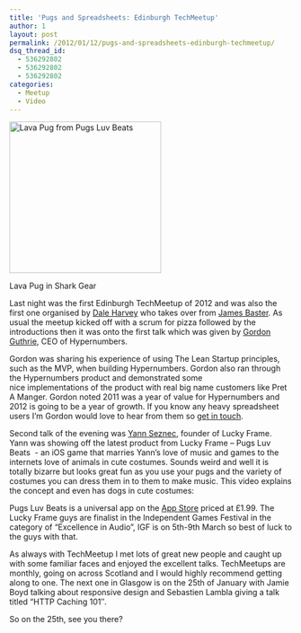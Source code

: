 ```yaml
---
title: 'Pugs and Spreadsheets: Edinburgh TechMeetup'
author: 1
layout: post
permalink: /2012/01/12/pugs-and-spreadsheets-edinburgh-techmeetup/
dsq_thread_id:
  - 536292802
  - 536292802
  - 536292802
categories:
  - Meetup
  - Video
---
```

<div id="attachment_488" style="width: 280px" class="wp-caption alignright">
  <a href="http://www.luckyframe.co.uk/pugsluvbeats/"><img class=" wp-image-488" title="pug_portrait_lava" src="http://rookieoven.com/wp-content/uploads/2012/01/pug_portrait_lava.png" alt="Lava Pug from Pugs Luv Beats" width="270" height="270" /></a>
  
  <p class="wp-caption-text">
    Lava Pug in Shark Gear
  </p>
</div>

Last night was the first Edinburgh TechMeetup of 2012 and was also the first one organised by [Dale Harvey][1] who takes over from [James Baster][2]. As usual the meetup kicked off with a scrum for pizza followed by the introductions then it was onto the first talk which was given by [Gordon Guthrie][3], CEO of Hypernumbers.

Gordon was sharing his experience of using The Lean Startup principles, such as the MVP, when building Hypernumbers. Gordon also ran through the Hypernumbers product and demonstrated some nice implementations of the product with real big name customers like Pret A Manger. Gordon noted 2011 was a year of value for Hypernumbers and 2012 is going to be a year of growth. If you know any heavy spreadsheet users I&#8217;m Gordon would love to hear from them so [get in touch][4].

Second talk of the evening was [Yann Seznec][5], founder of Lucky Frame. Yann was showing off the latest product from Lucky Frame &#8211; Pugs Luv Beats  - an iOS game that marries Yann&#8217;s love of music and games to the internets love of animals in cute costumes. Sounds weird and well it is totally bizarre but looks great fun as you use your pugs and the variety of costumes you can dress them in to them to make music. This video explains the concept and even has dogs in cute costumes:

<p style="text-align: center;">
</p>

Pugs Luv Beats is a universal app on the [App Store][6] priced at £1.99. The Lucky Frame guys are finalist in the Independent Games Festival in the category of &#8220;Excellence in Audio&#8221;, IGF is on 5th-9th March so best of luck to the guys with that.

As always with TechMeetup I met lots of great new people and caught up with some familiar faces and enjoyed the excellent talks. TechMeetups are monthly, going on across Scotland and I would highly recommend getting along to one. The next one in Glasgow is on the 25th of January with Jamie Boyd talking about responsive design and Sebastien Lambla giving a talk titled &#8220;HTTP Caching 101&#8243;.

So on the 25th, see you there?

 [1]: https://twitter.com/#!/daleharvey "Dale Harvey Twitter"
 [2]: https://twitter.com/#!/jarofgreen "James Baster Twitter"
 [3]: https://twitter.com/#!/gordonguthrie "Gordon Guthrie Twitter"
 [4]: http://hypernumbers.com/ "Hypernumbers Homepage"
 [5]: https://twitter.com/#!/amazingrolo "Yann Seznecc Twitter"
 [6]: http://itunes.apple.com/gb/app/pugs-luv-beats/id488112663?mt=8 "Pugs Luv Beats App Store"
